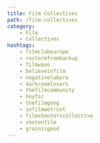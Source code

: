```yaml
---
title: Film Collectives
path: /film-collectives
category: 
    - Film
    - Collectives
hashtags:
    - filmclubeurope
    - restorefrombackup
    - filmwave
    - believeinfilm
    - negativelabpro
    - darkroomlosers
    - thefilmcommunity
    - heyfsc
    - thefilmgang
    - infilmwetrust
    - filmshooterscollective
    - shotonfilm
    - grainisgood
---
```

